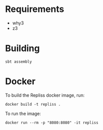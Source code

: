 # Requirements

 * why3
 * z3

# Building


    sbt assembly

# Docker

To build the Repliss docker image, run:
    
    docker build -t repliss .


To run the image:

    docker run --rm -p "8080:8080" -it repliss
    
